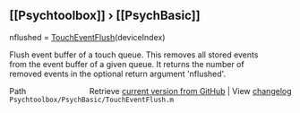 ## [[Psychtoolbox]] &#8250; [[PsychBasic]]

nflushed = [TouchEventFlush](TouchEventFlush)(deviceIndex)  
  
Flush event buffer of a touch queue. This removes all stored events  
from the event buffer of a given queue. It returns the number of  
removed events in the optional return argument 'nflushed'.  
  




<div class="code_header" style="text-align:right;">
  <span style="float:left;">Path&nbsp;&nbsp;</span> <span class="counter">Retrieve <a href=
  "https://raw.github.com/Psychtoolbox-3/Psychtoolbox-3/beta/Psychtoolbox/PsychBasic/TouchEventFlush.m">current version from GitHub</a> | View <a href=
  "https://github.com/Psychtoolbox-3/Psychtoolbox-3/commits/beta/Psychtoolbox/PsychBasic/TouchEventFlush.m">changelog</a></span>
</div>
<div class="code">
  <code>Psychtoolbox/PsychBasic/TouchEventFlush.m</code>
</div>

